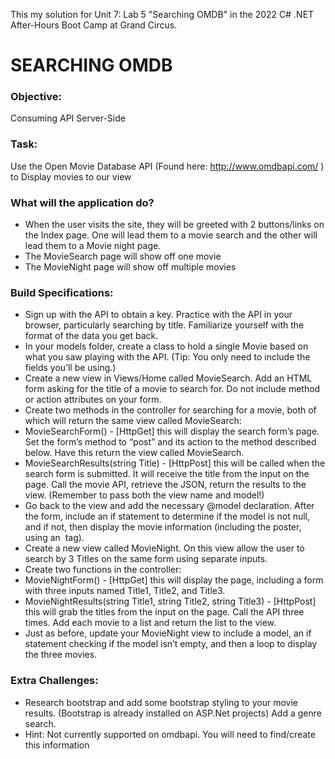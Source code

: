 This my solution for Unit 7: Lab 5 "Searching OMDB" in the 2022 C# .NET After-Hours Boot Camp at Grand Circus.

# SEARCHING OMDB
### Objective: 
Consuming API Server-Side

### Task: 
Use the Open Movie Database API (Found here: http://www.omdbapi.com/ ) to Display movies to our view 

### What will the application do?
- When the user visits the site, they will be greeted with 2 buttons/links on the Index page. One will lead them to a movie search and the other will lead them to a Movie night page.
- The MovieSearch page will show off one movie
- The MovieNight page will show off multiple movies


### Build Specifications:
- Sign up with the API to obtain a key. Practice with the API in your browser, particularly searching by title. Familiarize yourself with the format of the data you get back.
- In your models folder, create a class to hold a single Movie based on what you saw playing with the API. (Tip: You only need to include the fields you’ll be using.)
- Create a new view in Views/Home called MovieSearch. Add an HTML form asking for the title of a movie to search for. Do not include method or action attributes on your form.
- Create two methods in the controller for searching for a movie, both of which will return the same view called MovieSearch: 
- MovieSearchForm() - [HttpGet] this will display the search form’s page. Set the form’s method to “post” and its action to the method described below. Have this return the view called MovieSearch.
- MovieSearchResults(string Title) - [HttpPost] this will be called when the search form is submitted. It will receive the title from the input on the page. Call the movie API, retrieve the JSON, return the results to the view. (Remember to pass both the view name and model!)
- Go back to the view and add the necessary @model declaration. After the form, include an if statement to determine if the model is not null, and if not, then display the movie information (including the poster, using an <img> tag).
- Create a new view called MovieNight. On this view allow the user to search by 3 Titles on the same form using separate inputs.
- Create two functions in the controller: 
- MovieNightForm() - [HttpGet] this will display the page, including a form with three inputs named Title1, Title2, and Title3. 
- MovieNightResults(string Title1, string Title2, string Title3) - [HttpPost] this will grab the titles from the input on the page. Call the API three times. Add each movie to a list and return the list to the view.
- Just as before, update your MovieNight view to include a model, an if statement checking if the model isn’t empty, and then a loop to display the three movies.

### Extra Challenges:
- Research bootstrap and add some bootstrap styling to your movie results. (Bootstrap is already installed on ASP.Net projects)
Add a genre search. 
- Hint: Not currently supported on omdbapi. You will need to find/create this information

